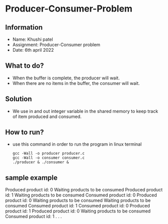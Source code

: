 # Producer-Consumer-Problem

## Information
* Name: Khushi patel
* Assignment: Producer-Consumer problem
* Date: 6th april 2022

## What to do?
* When the buffer is complete, the producer will wait.
* When there are no items in the buffer, the consumer will wait.

## Solution
* We use in and out integer variable in the shared memory to keep track of item produced and consumed.

## How to run?
* use this command in order to run the program in linux terminal
  ```
  gcc -Wall -o producer producer.c
  gcc -Wall -o consumer consumer.c
  ./producer & ./consumer &  
  ```

## sample example
  Produced product id: 0
  Waiting products to be consumed
  Produced product id: 1
  Waiting products to be consumed
  Consumed product id: 0
  Produced product id: 0
  Waiting products to be consumed
  Waiting products to be consumed
  Consumed product id: 1
  Consumed product id: 0
  Produced product id: 1
  Produced product id: 0
  Waiting products to be consumed
  Consumed product id: 1
  .
  .
  .

